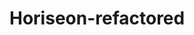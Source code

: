# Horiseon-refactored

<!-- This file contains the updated version of the Horiseon Mock Up. 

The CSS has been consolidated as much as possible and is organized in the order that it appears in the HTML. The HTML has proper semantics and indentation. Both the HTML and the CSS have the proper comments separating sections and/or briefly describing what something does. The important images have a brief description of what the picture shows to make it accessible for screen readers. -->
